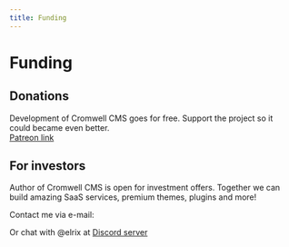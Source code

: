 ```yaml
---
title: Funding
---
```


# Funding

## Donations

Development of Cromwell CMS goes for free. Support the project so it could became even better.  
[Patreon link](https://www.patreon.com/cromwellcms?fan_landing=true)

## For investors

Author of Cromwell CMS is open for investment offers. Together we can build amazing SaaS services, premium themes, plugins and more!

Contact me via e-mail: 

Or chat with @elrix at [Discord server](https://discord.gg/mxmJNSZ2gn)
